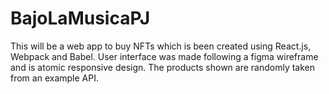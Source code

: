 # BajoLaMusicaPJ
This will be a web app to buy NFTs which is been created using React.js, Webpack and Babel. User interface was made following a figma wireframe and is atomic responsive design. The products shown are randomly taken from an example API.
